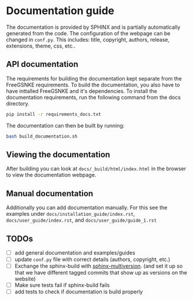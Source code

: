 # Documentation guide

The documentation is provided by SPHINX and is partially automatically generated from the code. The configuration of the webpage can be changed in `conf.py`. This includes: title, copyright, authors, release, extensions, theme, css, etc..  


## API documentation

The requirements for building the documentation kept separate from the FreeGSNKE requirements. To build the documentation, you also have to have inttalled FreeGSNKE and it's dependencies. To install the documentation requirements, run the following command from the docs directory.

```bash
pip install -r requirements_docs.txt
```

The documentation can then be built by running:

```bash
bash build_documentation.sh
```

## Viewing the documentation

After building you can look at `docs/_build/html/index.html` in the browser to view the documentation webpage.

## Manual documentation

Additionally you can add documentation manually. For this see the examples under `docs/installation_guide/index.rst`, `docs/user_guide/index.rst`, and `docs/user_guide/guide_1.rst`

## TODOs
- [ ] add general documentation and examples/guides
- [ ] update `conf.py` file with correct details (authors, copyright, etc.)
- [ ] Exchange the sphinx-build with [sphinx-multiversion](https://holzhaus.github.io/sphinx-multiversion/master/index.html). (and set it up so that we have different tagged commits that show up as versions on the website)
- [ ] Make sure tests fail if sphinx-build fails
- [ ] add tests to check if documentation is build properly